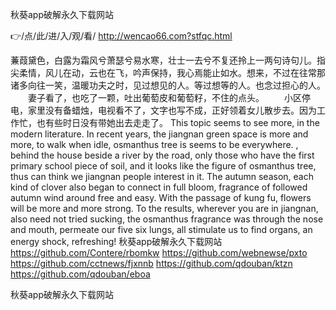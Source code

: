 
秋葵app破解永久下载网站




👉/点/此/进/入/观/看/ http://wencao66.com?stfqc.html




蒹葭黛色，白露为霜风兮萧瑟兮易水寒，壮士一去兮不复还拎上一两句诗句儿。指尖柔情，风儿在动，云也在飞，吟声保持，我心焉能止如水。想来，不过在往常那诸多向往一笑，温暖功夫之时，见过想见的人。等过想等的人。也念过担心的人。
　　妻子看了，也吃了一颗，吐出葡萄皮和葡萄籽，不住的点头。
　　小区停电，家里没有备蜡烛，电视看不了，文字也写不成，正好领着女儿散步去。因为工作忙，也有些时日没有带她出去走走了。
This topic seems to see more, in the modern literature.
In recent years, the jiangnan green space is more and more, to walk when idle, osmanthus tree is seems to be everywhere.
, behind the house beside a river by the road, only those who have the first primary school piece of soil, and it looks like the figure of osmanthus tree, thus can think we jiangnan people interest in it.
The autumn season, each kind of clover also began to connect in full bloom, fragrance of followed autumn wind around free and easy.
With the passage of kung fu, flowers will be more and more strong.
To the results, wherever you are in jiangnan, also need not tried sucking, the osmanthus fragrance was through the nose and mouth, permeate our five six lungs, all stimulate us to find organs, an energy shock, refreshing!
秋葵app破解永久下载网站 https://github.com/Contere/rbomkw
https://github.com/webnewse/pxto
https://github.com/cctnews/fjxnnb
https://github.com/qdouban/ktzn
https://github.com/qdouban/eboa





秋葵app破解永久下载网站
